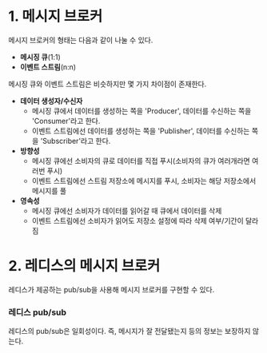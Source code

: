 # 1. 메시지 브로커
메시지 브로커의 형태는 다음과 같이 나눌 수 있다.
- **메시징 큐**(1:1)
- **이벤트 스트림**(n:n)

메시징 큐와 이벤트 스트림은 비슷하지만 몇 가지 차이점이 존재한다.
- **데이터 생성자/수신자**
	- 메시징 큐에서 데이터를 생성하는 쪽을 'Producer', 데이터를 수신하는 쪽을 'Consumer'라고 한다. 
	- 이벤트 스트림에선 데이터를 생성하는 쪽을 'Publisher', 데이터를 수신하는 쪽을 'Subscriber'라고 한다.
- **방향성**
	- 메시징 큐에선 소비자의 큐로 데이터를 직접 푸시(소비자의 큐가 여러개라면 여러번 푸시)
	- 이벤트 스트림에선 스트림 저장소에 메시지를 푸시, 소비자는 해당 저장소에서 메시지를 풀
- **영속성**
	- 메시징 큐에선 소비자가 데이터를 읽어갈 때 큐에서 데이터를 삭제
	- 이벤트 스트림에선 소비자가 읽어도 저장소 설정에 따라 삭제 여부/기간이 달라짐

# 2. 레디스의 메시지 브로커
레디스가 제공하는 pub/sub을 사용해 메시지 브로커를 구현할 수 있다.
### 레디스 pub/sub
레디스의 pub/sub은 일회성이다. 
즉, 메시지가 잘 전달됐는지 등의 정보는 보장하지 않는다. 